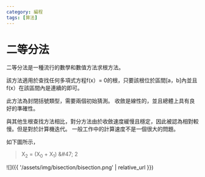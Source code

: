 ```yaml
---
category: 編程 
tags: [算法]
---
```


# 二等分法

二等分法是一種流行的數學和數值方法求根方法。 

該方法適用於查找任何多項式方程f(x）= 0的根，只要該根位於區間[a，b]內並且f(x）在該區間內是連續的即可。

此方法為封閉括號類型，需要兩個初始猜測。 收斂是線性的，並且總體上具有良好的準確性。 

與其他生根查找方法相比，對分方法由於收斂速度緩慢且穩定，因此被認為相對較慢。但是對於計算機迭代。 一般工作中的計算速度不是一個很大的問題。

如下圖所示，

> X<sub>2</sub> = (X<sub>0</sub> + X<sub>1</sub>) &‌#47; 2 



![]({{ '/assets/img/bisection/bisection.png' | relative_url }})